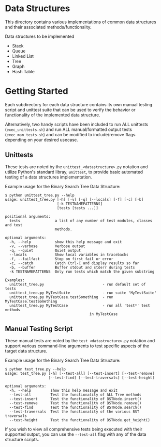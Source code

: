 # Data Structures
This directory contains various implementations of common data structures and their associated methods/functionality.

Data structures to be implemented
- Stack
- Queue
- Linked List
- Tree
- Graph
- Hash Table

# Getting Started
Each subdirectory for each data structure contains its own manual testing script and unittest suite that can be used to verify the behavior or functionality of the implemented data structure.

Alternatively, two handy scripts have been included to run ALL unittests (`exec_unittests.sh`) and run ALL manual/formatted output tests (`exec_man_tests.sh`) and can be modified to include/remove flags depending on your desired usecase.

## Unittests
These tests are noted by the `unittest_<datastructure>.py` notation and utilize Python's standard libray, `unittest`, to provide basic automated testing of a data structures implementation. 

Example usage for the Binary Search Tree Data Structure:
```
$ python unittest_tree.py --help
usage: unittest_tree.py [-h] [-v] [-q] [--locals] [-f] [-c] [-b]
                        [-k TESTNAMEPATTERNS]
                        [tests [tests ...]]

positional arguments:
  tests                a list of any number of test modules, classes and test
                       methods.

optional arguments:
  -h, --help           show this help message and exit
  -v, --verbose        Verbose output
  -q, --quiet          Quiet output
  --locals             Show local variables in tracebacks
  -f, --failfast       Stop on first fail or error
  -c, --catch          Catch Ctrl-C and display results so far
  -b, --buffer         Buffer stdout and stderr during tests
  -k TESTNAMEPATTERNS  Only run tests which match the given substring

Examples:
  unittest_tree.py                           - run default set of tests
  unittest_tree.py MyTestSuite               - run suite 'MyTestSuite'
  unittest_tree.py MyTestCase.testSomething  - run MyTestCase.testSomething
  unittest_tree.py MyTestCase                - run all 'test*' test methods
                                       in MyTestCase
```

## Manual Testing Script
These manual tests are noted by the `test_<datastructure>.py` notation and support various command-line arguments to test specific aspects of the target data structure.

Example usage for the Binary Search Tree Data Structure:
```
$ python test_tree.py --help
usage: test_tree.py [-h] [--test-all] [--test-insert] [--test-remove]
                    [--test-find] [--test-traversals] [--test-height]

optional arguments:
  -h, --help         show this help message and exit
  --test-all         Test the functionality of ALL Tree methods
  --test-insert      Test the functionality of BSTNode.insert()
  --test-remove      Test the functionality of BSTNode.remove()
  --test-find        Test the functionality of BSTNode.search()
  --test-traversals  Test the functionality of the various BST traversals
  --test-height      Test the functionality of BSTNode.get_height()
```

If you wish to view all comprehensive tests being executed with their supported output, you can use the `--test-all` flag with any of the data structure scripts.
